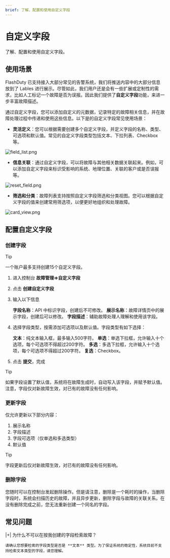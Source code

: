 ```yaml
---
brief: 了解、配置和使用自定义字段
---
```


# 自定义字段

了解、配置和使用自定义字段。

## 使用场景

FlashDuty 已支持接入大部分常见的告警系统，我们将推送内容中的大部分信息放到了 Lables 进行展示。尽管如此，我们用户还是会有一些扩展或定制性的需求，比如人工标记一个故障是否为误报。因此我们提供了**自定义字段**功能，来进一步丰富故障描述。

通过自定义字段，您可以添加自定义的元数据，记录特定的故障相关信息，并在故障处理过程中传递和使用这些信息。以下是的自定义字段常见使用场景：

- **灵活定义**：您可以根据需要创建多个自定义字段，并定义字段的名称、类型、可选项和默认值。常见的自定义字段类型包括文本、下拉列表、Checkbox等。

![field_list.png](https://fcdoc.github.io/img/zh/cvylIK7Sjff1ob1ZMisQH_yeUeEviyzie3RiMU2b59c.avif)

- **信息关联**：通过自定义字段，可以将故障与其他相关数据关联起来。例如，可以添加自定义字段来标识受影响的系统、地理位置、关联的客户或是否误报等。

![reset_field.png](https://fcdoc.github.io/img/zh/4TczIamyUJycZfUIZWU_fTAAROBC3p7o1e96Ejcku9I.avif)

- **筛选和分类**：故障列表支持按照自定义字段筛选和分类视图。您可以根据自定义字段的值来创建常用筛选项，以便更好地组织和处理故障。

![card_view.png](https://fcdoc.github.io/img/zh/qgzMUmesZeZzn3VDyYPdiwAcNxkJzd7czJX92cR_np8.avif)

## 配置自定义字段

### 创建字段

> [!TIP]
> 一个账户最多支持创建15个自定义字段。

1. 进入控制台 **故障管理=>自定义字段**
2. 点击 **创建自定义字段**
3. 输入以下信息

   **字段名称**：API 中标识字段，创建后不可修改。
   **展示名称**：故障详情页中的展示字段，创建后可以修改。
   **字段描述**：辅助故障处理人理解和使用该字段。

4. 选择字段类型，按需添加可选项以及默认值。字段类型有如下选择：

   **文本**：纯文本输入框，最多输入500字符。
   **单选**：单选下拉框，允许输入十个选项，每个可选项不得超过200字符。
   **多选**：多选下拉框，允许输入十个选项，每个可选项不得超过200字符。
   **复选**：Checkbox。

5. 点击 **提交**，完成

> [!TIP]
> 如果字段设置了默认值，系统将在故障生成时，自动写入该字段，并赋予默认值。注意，字段仅对新故障生效，对已有的故障没有任何影响。

### 更新字段

仅允许更新以下部分内容：

1. 展示名称
2. 字段描述
3. 字段可选项（仅单选和多选类型）
4. 默认值

> [!TIP]
> 字段更新后仅对新故障生效，对已有的故障没有任何影响。

### 删除字段

您随时可以在控制台发起删除操作。但是请注意，删除是一个耗时的操作，当删除字段时，系统会扫描历史的故障，并且异步更新，删除字段与故障的关联关系。在没有删除完成之前，您无法重新创建一个同名的字段。

## 常见问题

|+| 为什么不可以在按我创建的字段检索故障？

    请确认您想要检索的字段类型是否是 **文本** 类型。为了保证系统的稳定性，系统目前不支持检索文本类型的字段，请您理解。
